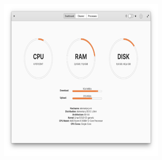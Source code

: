  <link rel="mask-icon" href="https://github.githubassets.com/pinned-octocat.svg" color="#000000">

<img src="https://raw.githubusercontent.com/hannesschulze/optimizer/master/data/screenshot1.png" width="949" height="500" />


